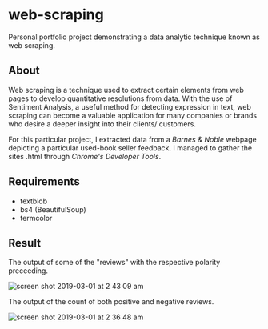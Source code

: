 # web-scraping
Personal portfolio project demonstrating a data analytic technique known as web scraping.


## About
Web scraping is a technique used to extract certain elements from web pages to develop quantitative resolutions from data. With the use of Sentiment Analysis, a useful method for detecting expression in text, web scraping can become a valuable application for many companies or brands who desire a deeper insight into their clients/ customers.

For this particular project, I extracted data from a *Barnes & Noble* webpage depicting a particular used-book seller feedback. I managed to gather the sites .html through *Chrome's Developer Tools*.


## Requirements
* textblob
* bs4 (BeautifulSoup)
* termcolor


## Result
The output of some of the "reviews" with the respective polarity preceeding.

![screen shot 2019-03-01 at 2 43 09 am](https://user-images.githubusercontent.com/23439187/53626620-d5084680-3bcb-11e9-89e8-36488b1ba566.png)

The output of the count of both positive and negative reviews.

![screen shot 2019-03-01 at 2 36 48 am](https://user-images.githubusercontent.com/23439187/53626312-ff0d3900-3bca-11e9-99bf-d930d65d4ac7.png)

